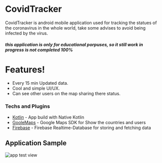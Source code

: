 # CovidTracker

CovidTracker is android mobile application used for tracking the statues of the coronavirus in the whole world, take some advises to avoid being infected by the virus.

##### this application is only for educational porpuses, so it still work in progress is not completed 100%

# Features!

  - Every 15 min Updated data. 
  - Cool and simple UI/UX.
  - Can see other users on the map sharing there status.

### Techs and Plugins

* [Kotlin](https://kotlinlang.org/) - App build with Native Kotlin
* [GooleMaps](https://cloud.google.com/maps-platform/?utm_source=google&utm_medium=cpc&utm_campaign=FY18-Q2-global-demandgen-paidsearchonnetworkhouseads-cs-maps_contactsal_saf&utm_content=text-ad-none-none-DEV_c-CRE_434785623245-ADGP_Hybrid+%7C+AW+SEM+%7C+BKWS+~+Brand+%7C+BMM+%7C+Google+Maps+SDK-KWID_43700053663474777-aud-599078372864:kwd-554770711414-userloc_21463&utm_term=KW_%2Bgoogle%20%2Bmap%20%2Bsdk-ST_%2Bgoogle+%2Bmap+%2Bsdk&gclid=Cj0KCQjwiYL3BRDVARIsAF9E4Gfuw05haKlSOD9glsMT3ixq7lc4cM5UAgAQhCZ0LcIuHipgs0Ah3RgaApw2EALw_wcB) - Google Maps SDK for Show the countries and users
* [Firebase](https://firebase.google.com/) - Firebase Realtime-Database for storing and fetching data

## Application Sample
![app test view](https://raw.githubusercontent.com/midoshawky/covidtracker/master/app/appview/Covedtracker.gif)

